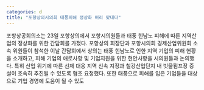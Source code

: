 ```yaml
---
categories: d
title: "포항상의시의회 태풍피해 정상화 머리 맞대다"
---
```

포항상공회의소는 23일 포항상의에서 포항시의원들과 태풍 힌남노 피해에 따른 지역산업의 정상화를 위한 간담회를 가졌다. 포항상의 회장단과 포항시의회 경제산업위원회 소속 위원들이 참석한 이날 간담회에서 상의는 태풍 힌남노로 인한 지역 기업의 피해 현황을 소개하고, 피해 기업의 애로사항 및 기업지원을 위한 현안사항을 시의원들과 논의했다. 특히 산업 위기에 따른 선제 대응 지역 신속 지정과 철강산업단지 내 빗물펌프장 증설이 조속히 추진될 수 있도록 협조 요청했다. 또한 태풍으로 피해를 입은 기업들을 대상으로 기업 경영에 도움이 될 수 있도